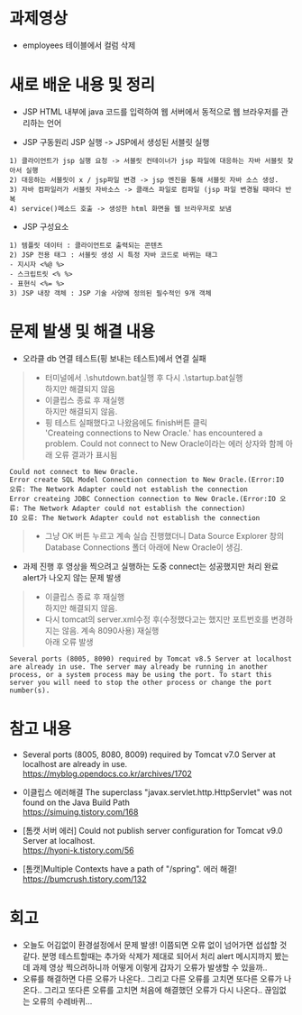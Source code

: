 # 과제영상
- employees 테이블에서 컬럼 삭제


# 새로 배운 내용 및 정리
- JSP
HTML 내부에 java 코드를 입력하여 웹 서버에서 동적으로 웹 브라우저를 관리하는 언어

- JSP 구동원리
JSP 실행 -> JSP에서 생성된 서블릿 실행
```
1) 클라이언트가 jsp 실행 요청 -> 서블릿 컨테이너가 jsp 파일에 대응하는 자바 서블릿 찾아서 실행
2) 대응하는 서블릿이 x / jsp파일 변경 -> jsp 엔진을 통해 서블릿 자바 소스 생성.
3) 자바 컴파일러가 서블릿 자바소스 -> 클래스 파일로 컴파일 (jsp 파일 변경될 때마다 반복
4) service()메소드 호출 -> 생성한 html 화면을 웹 브라우저로 보냄
```

- JSP 구성요소
```
1) 템플릿 데이터 : 클라이언트로 출력되는 콘텐츠
2) JSP 전용 태그 : 서블릿 생성 시 특정 자바 코드로 바뀌는 태그
- 지시자 <%@ %>
- 스크립트릿 <% %>
- 표현식 <%= %>
3) JSP 내장 객체 : JSP 기술 사양에 정의된 필수적인 9개 객체
```

# 문제 발생 및 해결 내용
- 오라클 db 연결 테스트(핑 보내는 테스트)에서 연결 실패
>- 터미널에서 .\shutdown.bat실행 후 다시 .\startup.bat실행<br>하지만 해결되지 않음
>- 이클립스 종료 후 재실행<br>하지만 해결되지 않음.
>- 핑 테스트 실패했다고 나왔음에도 finish버튼 클릭<br>'Createing connections to New Oracle.' has encountered a problem. Could not connect to New Oracle이라는 에러 상자와 함께 아래 오류 결과가 표시됨
```
Could not connect to New Oracle.
Error create SQL Model Connection connection to New Oracle.(Error:IO 오류: The Network Adapter could not establish the connection
Error createing JDBC Connection connection to New Oracle.(Error:IO 오류: The Network Adapter could not establish the connection)
IO 오류: The Network Adapter could not establish the connection
```
>- 그냥 OK 버튼 누르고 계속 실습 진행했더니 Data Source Explorer 창의 Database Connections 폴더 아래에 New Oracle이 생김.

- 과제 진행 후 영상을 찍으려고 실행하는 도중 connect는 성공했지만 처리 완료 alert가 나오지 않는 문제 발생
>- 이클립스 종료 후 재실행<br>하지만 해결되지 않음.
>- 다시 tomcat의 server.xml수정 후(수정했다고는 했지만 포트번호를 변경하지는 않음. 계속 8090사용) 재실행<br>아래 오류 발생
```
Several ports (8005, 8090) required by Tomcat v8.5 Server at localhost are already in use. The server may already be running in another process, or a system process may be using the port. To start this server you will need to stop the other process or change the port number(s).
```

# 참고 내용
- Several ports (8005, 8080, 8009) required by Tomcat v7.0 Server at localhost are already in use.<br>
https://myblog.opendocs.co.kr/archives/1702

- 이클립스 에러해결 The superclass "javax.servlet.http.HttpServlet" was not found on the Java Build Path<br>
https://simuing.tistory.com/168

- [톰캣 서버 에러] Could not publish server configuration for Tomcat v9.0 Server at localhost.<br>
https://hyoni-k.tistory.com/56

- [톰캣]Multiple Contexts have a path of "/spring". 에러 해결!
https://bumcrush.tistory.com/132

# 회고
- 오늘도 어김없이 환경설정에서 문제 발생! 이쯤되면 오류 없이 넘어가면 섭섭할 것 같다. 분명 테스트할때는 추가와 삭제가 제대로 되어서 처리 alert 메시지까지 봤는데 과제 영상 찍으려하니까 어떻게 이렇게 갑자기 오류가 발생할 수 있을까..
- 오류를 해결하면 다른 오류가 나온다.. 그리고 다른 오류를 고치면 또다른 오류가 나온다.. 그리고 또다른 오류를 고치면 처음에 해결했던 오류가 다시 나온다.. 끊임없는 오류의 수레바퀴...
